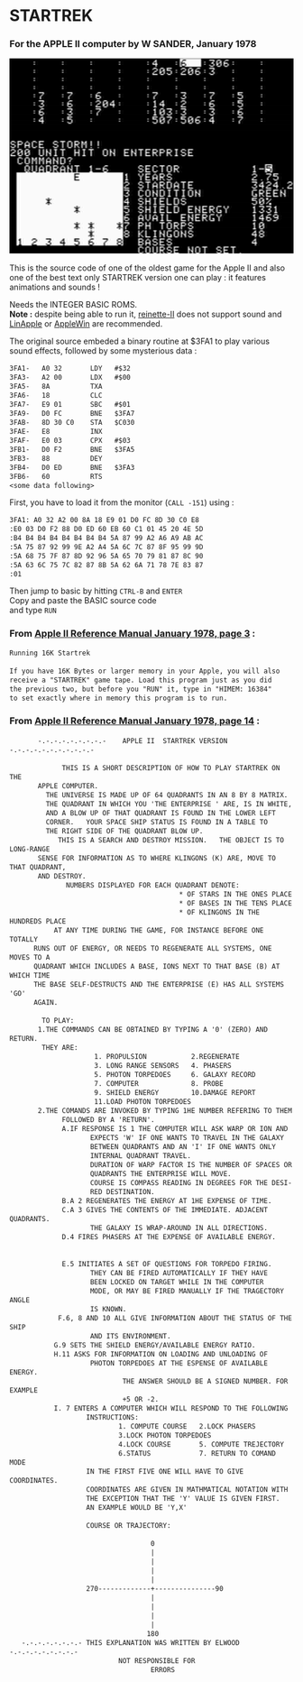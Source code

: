 # STARTREK

### For the APPLE II computer by W SANDER, January 1978


![screenshoot](startrek.bmp)


This is the source code of one of the oldest game for the Apple II and also one of the best text only STARTREK version one can play : it features animations and sounds !

Needs the INTEGER BASIC ROMS.  
**Note :** despite being able to run it, [reinette-II](https://github.com/ArthurFerreira2/reinette-II) does not support sound and [LinApple](https://github.com/linappleii/linapple) or [AppleWin](https://github.com/AppleWin/AppleWin) are recommended.


The original source embeded a binary routine at $3FA1 to play various sound effects, followed by some mysterious data :

```
3FA1-   A0 32       LDY   #$32  
3FA3-   A2 00       LDX   #$00  
3FA5-   8A          TXA  
3FA6-   18          CLC  
3FA7-   E9 01       SBC   #$01  
3FA9-   D0 FC       BNE   $3FA7  
3FAB-   8D 30 C0    STA   $C030  
3FAE-   E8          INX  
3FAF-   E0 03       CPX   #$03  
3FB1-   D0 F2       BNE   $3FA5  
3FB3-   88          DEY  
3FB4-   D0 ED       BNE   $3FA3  
3FB6-   60          RTS  
<some data following>
```

First, you have to load it from the monitor (`CALL -151`) using :  

```
3FA1: A0 32 A2 00 8A 18 E9 01 D0 FC 8D 30 C0 E8
:E0 03 D0 F2 88 D0 ED 60 EB 60 C1 01 45 20 4E 5D
:B4 B4 B4 B4 B4 B4 B4 B4 5A 87 99 A2 A6 A9 AB AC
:5A 75 87 92 99 9E A2 A4 5A 6C 7C 87 8F 95 99 9D
:5A 68 75 7F 87 8D 92 96 5A 65 70 79 81 87 8C 90
:5A 63 6C 75 7C 82 87 8B 5A 62 6A 71 78 7E 83 87
:01
```

Then jump to basic by hitting `CTRL-B` and `ENTER`  
Copy and paste the BASIC source code  
and type `RUN`  


### From [Apple II Reference Manual January 1978, page 3](https://archive.org/details/Apple_II_Redbook/page/n5) :

```
Running 16K Startrek

If you have 16K Bytes or larger memory in your Apple, you will also
receive a "STARTREK" game tape. Load this program just as you did
the previous two, but before you "RUN" it, type in "HIMEM: 16384"
to set exactly where in memory this program is to run.
```


### From [Apple II Reference Manual January 1978, page 14](https://archive.org/details/Apple_II_Redbook/page/n16) :  

```
       -.-.-.-.-.-.-.-.-    APPLE II  STARTREK VERSION  -.-.-.-.-.-.-.-.-.-.-

             THIS IS A SHORT DESCRIPTION OF HOW TO PLAY STARTREK ON THE
       APPLE COMPUTER.
         THE UNIVERSE IS MADE UP OF 64 QUADRANTS IN AN 8 BY 8 MATRIX.
         THE QUADRANT IN WHICH YOU 'THE ENTERPRISE ' ARE, IS IN WHITE,
         AND A BLOW UP OF THAT QUADRANT IS FOUND IN THE LOWER LEFT
         CORNER.   YOUR SPACE SHIP STATUS IS FOUND IN A TABLE TO
         THE RIGHT SIDE OF THE QUADRANT BLOW UP.
            THIS IS A SEARCH AND DESTROY MISSION.   THE OBJECT IS TO LONG-RANGE
       SENSE FOR INFORMATION AS TO WHERE KLINGONS (K) ARE, MOVE TO THAT QUADRANT,
       AND DESTROY.
              NUMBERS DISPLAYED FOR EACH QUADRANT DENOTE:
                                          * OF STARS IN THE ONES PLACE
                                          * OF BASES IN THE TENS PLACE
                                          * OF KLINGONS IN THE HUNDREDS PLACE
           AT ANY TIME DURING THE GAME, FOR INSTANCE BEFORE ONE TOTALLY
      RUNS OUT OF ENERGY, OR NEEDS TO REGENERATE ALL SYSTEMS, ONE MOVES TO A
      QUADRANT WHICH INCLUDES A BASE, IONS NEXT TO THAT BASE (B) AT WHICH TIME
      THE BASE SELF-DESTRUCTS AND THE ENTERPRISE (E) HAS ALL SYSTEMS 'GO'
      AGAIN.

        TO PLAY:
       1.THE COMMANDS CAN BE OBTAINED BY TYPING A '0' (ZERO) AND RETURN.
        THEY ARE:
                     1. PROPULSION           2.REGENERATE
                     3. LONG RANGE SENSORS   4. PHASERS
                     5. PHOTON TORPEDOES     6. GALAXY RECORD
                     7. COMPUTER             8. PROBE
                     9. SHIELD ENERGY        10.DAMAGE REPORT
                     11.LOAD PHOTON TORPEDOES
       2.THE COMANDS ARE INVOKED BY TYPING 1HE NUMBER REFERING TO THEM
             FOLLOWED BY A 'RETURN'.
             A.IF RESPONSE IS 1 THE COMPUTER WILL ASK WARP OR ION AND
                    EXPECTS 'W' IF ONE WANTS TO TRAVEL IN THE GALAXY
                    BETWEEN QUADRANTS AND AN 'I' IF ONE WANTS ONLY
                    INTERNAL QUADRANT TRAVEL.
                    DURATION OF WARP FACTOR IS THE NUMBER OF SPACES OR
                    QUADRANTS THE ENTERPRISE WILL MOVE.
                    COURSE IS COMPASS READING IN DEGREES FOR THE DESI-
                    RED DESTINATION.
             B.A 2 REGENERATES THE ENERGY AT 1HE EXPENSE OF TIME.
             C.A 3 GIVES THE CONTENTS OF THE IMMEDIATE. ADJACENT QUADRANTS.
                    THE GALAXY IS WRAP-AROUND IN ALL DIRECTIONS.
             D.4 FIRES PHASERS AT THE EXPENSE OF AVAILABLE ENERGY.
             
             
             E.5 INITIATES A SET OF QUESTIONS FOR TORPEDO FIRING.
                    THEY CAN BE FIRED AUTOMATICALLY IF THEY HAVE
                    BEEN LOCKED ON TARGET WHILE IN THE COMPUTER
                    MODE, OR MAY BE FIRED MANUALLY IF THE TRAGECTORY ANGLE
                    IS KNOWN.
            F.6, 8 AND 10 ALL GIVE INFORMATION ABOUT THE STATUS OF THE SHIP
                    AND ITS ENVIRONMENT.
           G.9 SETS THE SHIELD ENERGY/AVAILABLE ENERGY RATIO.
           H.11 ASKS FOR INFORMATION ON LOADING AND UNLOADING OF
                    PHOTON TORPEDOES AT THE ESPENSE OF AVAILABLE ENERGY.
                            THE ANSWER SHOULD BE A SIGNED NUMBER. FOR EXAMPLE
                            +5 OR -2.
           I. 7 ENTERS A COMPUTER WHICH WILL RESPOND TO THE FOLLOWING
                   INSTRUCTIONS:
                           1. COMPUTE COURSE   2.LOCK PHASERS
                           3.LOCK PHOTON TORPEDOES
                           4.LOCK COURSE       5. COMPUTE TREJECTORY
                           6.STATUS            7. RETURN TO COMAND MODE
                   IN THE FIRST FIVE ONE WILL HAVE TO GIVE COORDINATES.
                   COORDINATES ARE GIVEN IN MATHMATICAL NOTATION WITH
                   THE EXCEPTION THAT THE 'Y' VALUE IS GIVEN FIRST.
                   AN EXAMPLE WOULD BE 'Y,X'
                   
                   COURSE OR TRAJECTORY:

                                   0
                                   |
                                   |
                                   |
                                   |
                   270-------------+---------------90
                                   |
                                   |
                                   |
                                   |
                                  180
   -.-.-.-.-.-.-.- THIS EXPLANATION WAS WRITTEN BY ELWOOD -.-.-.-.-.-.-.-.-
                           NOT RESPONSIBLE FOR
                                   ERRORS        
```


